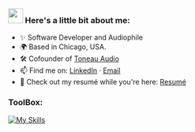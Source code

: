 ### <img src="https://media.giphy.com/media/hvRJCLFzcasrR4ia7z/giphy.gif" width="30px"> Here's a little bit about me:

- ✨ Software Developer and Audiophile
- 🌍 Based in Chicago, USA.
- 🛠️ Cofounder of [Toneau Audio](https://github.com/toneauaudio)
- 📫 Find me on: [LinkedIn](https://www.linkedin.com/in/michaelcollinswav/) · [Email](mailto:mcollins21@luc.edu)
- 📑 Check out my resumé while you're here: [Resumé](https://www.linkedin.com/in/michaelcollinswav/overlay/1711070367940/single-media-viewer/?type=DOCUMENT&profileId=ACoAAD67xvUB-D-dZvmqKBxQlYGlh4oYi3wgarE)

### ToolBox:

[![My Skills](https://skillicons.dev/icons?i=html,css,javascript,c,cpp,python,java,matlab)](https://skillicons.dev)


<!---
mcollins21/mcollins21 is a ✨ special ✨ repository because its `README.md` (this file) appears on your GitHub profile.
You can click the Preview link to take a look at your changes.
--->

